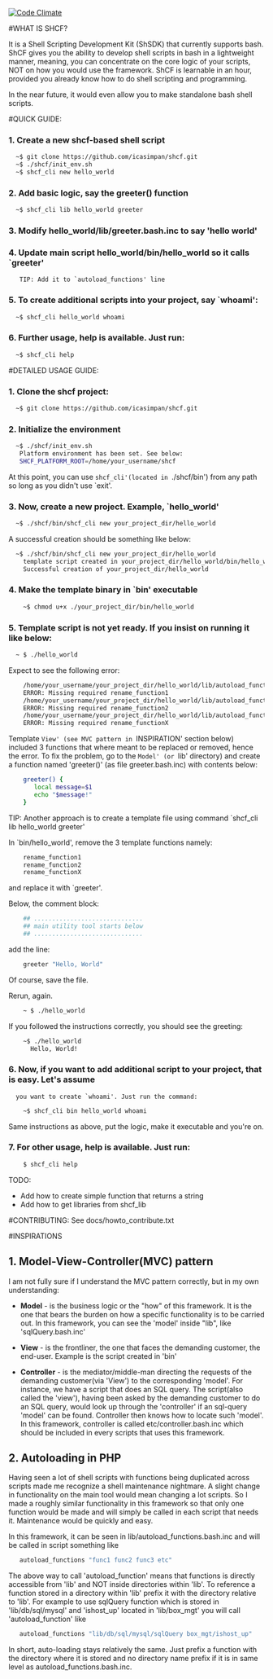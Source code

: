[![Code Climate](https://codeclimate.com/github/icasimpan/shcf/badges/gpa.svg)](https://codeclimate.com/github/icasimpan/shcf)

#WHAT IS SHCF?

  It is a Shell Scripting Development Kit (ShSDK) that currently supports bash.
  ShCF gives you the ability to develop shell scripts in bash in a lightweight
  manner, meaning, you can concentrate on the core logic of your scripts, NOT
  on how you would use the framework. ShCF is learnable in an hour, provided
  you already know how to do shell scripting and programming.

  In the near future, it would even allow you to make standalone bash shell scripts.


#QUICK GUIDE:
### 1. Create a new shcf-based shell script
```sh
  ~$ git clone https://github.com/icasimpan/shcf.git
  ~$ ./shcf/init_env.sh
  ~$ shcf_cli new hello_world
```
### 2. Add basic logic, say the greeter() function
```sh
  ~$ shcf_cli lib hello_world greeter
```
### 3. Modify hello_world/lib/greeter.bash.inc to say 'hello world'

### 4. Update main script hello_world/bin/hello_world so it calls `greeter'
       TIP: Add it to `autoload_functions' line

### 5. To create additional scripts into your project, say `whoami':
```sh
  ~$ shcf_cli hello_world whoami
```

### 6. Further usage, help is available. Just run:
```sh
  ~$ shcf_cli help
```

#DETAILED USAGE GUIDE:
### 1. Clone the shcf project:
```sh
  ~$ git clone https://github.com/icasimpan/shcf.git
```

### 2. Initialize the environment
```sh
  ~$ ./shcf/init_env.sh
   Platform environment has been set. See below:
   SHCF_PLATFORM_ROOT=/home/your_username/shcf
```
 At this point, you can use `shcf_cli'(located in `./shcf/bin') from any path so long as you didn't use `exit'.

### 3. Now, create a new project. Example, `hello_world'
```sh
  ~$ ./shcf/bin/shcf_cli new your_project_dir/hello_world
```
A successful creation should be something like below:

```sh
  ~$ ./shcf/bin/shcf_cli new your_project_dir/hello_world
    template script created in your_project_dir/hello_world/bin/hello_world
    Successful creation of your_project_dir/hello_world
```
### 4. Make the template binary in `bin' executable
```sh
    ~$ chmod u+x ./your_project_dir/bin/hello_world
```
### 5. Template script is not yet ready. If you insist on running it like below:
```sh
  ~ $ ./hello_world
```

Expect to see the following error:

```sh
    /home/your_username/your_project_dir/hello_world/lib/autoload_functions.bash.inc: line 26: /home/your_username/your_project_dir/hello_world/lib/rename_function1.bash.inc: No such file or directory
    ERROR: Missing required rename_function1
    /home/your_username/your_project_dir/hello_world/lib/autoload_functions.bash.inc: line 26: /home/your_username/your_project_dir/hello_world/lib/rename_function2.bash.inc: No such file or directory
    ERROR: Missing required rename_function2
    /home/your_username/your_project_dir/hello_world/lib/autoload_functions.bash.inc: line 26: /home/your_username/your_project_dir/hello_world/lib/rename_functionX.bash.inc: No such file or directory
    ERROR: Missing required rename_functionX
```

Template `View' (see MVC pattern in `INSPIRATION' section below) included 3 functions that where meant to be replaced or removed, hence the error. To fix the problem, go to the `Model' (or `lib' directory) and create a function named 'greeter()' (as file greeter.bash.inc) with contents below:

```sh
    greeter() {
       local message=$1
       echo "$message!"
    }
```

TIP: Another approach is to create a template file using command `shcf_cli lib hello_world greeter'

In `bin/hello_world', remove the 3 template functions namely:
```sh     
    rename_function1
    rename_function2
    rename_functionX
```

and replace it with `greeter'.

Below, the comment block:

```sh
    ## ..............................
    ## main utility tool starts below
    ## ..............................
```

add the line:

```sh
    greeter "Hello, World"
```

Of course, save the file.

Rerun, again.

```sh
    ~ $ ./hello_world
```
If you followed the instructions correctly, you should see the greeting:
```sh
    ~$ ./hello_world
      Hello, World!
```

### 6. Now, if you want to add additional script to your project, that is easy. Let's assume
      you want to create `whoami'. Just run the command:
```sh
    ~$ shcf_cli bin hello_world whoami
```

Same instructions as above, put the logic, make it executable and you're on.

### 7. For other usage, help is available. Just run:
```sh
    $ shcf_cli help
```

  TODO: 
* Add how to create simple function that returns a string
* Add how to get libraries from shcf_lib


#CONTRIBUTING:
  See docs/howto_contribute.txt


#INSPIRATIONS

## 1. Model-View-Controller(MVC) pattern

I am not fully sure if I understand the MVC pattern correctly, but in my own
    understanding:
* **Model**      - is the business logic or the "how" of this framework. It is 
                   the one that bears the burden on how a specific functionality 
                   is to be carried out. In this framework, you can see the 
                   'model' inside "lib", like 'sqlQuery.bash.inc'

* **View**       - is the frontliner, the one that faces the demanding customer,
                   the end-user. Example is the script created in 'bin'

* **Controller** - is the mediator/middle-man directing the requests of the 
                   demanding customer(via 'View') to the corresponding 'model'. 
                   For instance, we have a script that does an SQL query. The
                   script(also called the 'view'), having been asked by the 
                   demanding customer to do an SQL query, would look up through 
                   the 'controller' if an sql-query 'model' can be found.
                   Controller then knows how to locate such 'model'. In this 
                   framework, controller is called etc/controller.bash.inc which
                   should be included in every scripts that uses this framework.
                     
## 2. Autoloading in PHP

Having seen a lot of shell scripts with functions being duplicated across 
    scripts made me recognize a shell maintenance nightmare. A slight change 
    in functionality on the main tool would mean changing a lot scripts.
    So I made a roughly similar functionality in  this framework so that only
    one function would be made and will simply be called in each script that 
    needs it. Maintenance would be quickly and easy.

In this framework, it can be seen in lib/autoload_functions.bash.inc and will be called in script something like 

```sh
   autoload_functions "func1 func2 func3 etc"
```

The above way to call 'autoload_function' means that functions is directly accessible from 'lib' and NOT inside directories within 'lib'. To reference a function stored in a directory within 'lib' prefix it with the directory relative to 'lib'. For example to use sqlQuery function which is stored in 'lib/db/sql/mysql' and 'ishost_up' located in 'lib/box_mgt' you will call 'autoload_function' like

```sh
   autoload_functions "lib/db/sql/mysql/sqlQuery box_mgt/ishost_up"
```
In short, auto-loading stays relatively the same. Just prefix a function with the directory where it is stored and no directory name prefix if it is in same level as autoload_functions.bash.inc.
